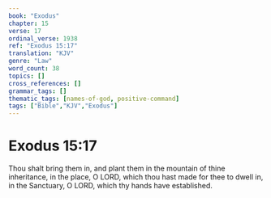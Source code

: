 ```yaml
---
book: "Exodus"
chapter: 15
verse: 17
ordinal_verse: 1938
ref: "Exodus 15:17"
translation: "KJV"
genre: "Law"
word_count: 38
topics: []
cross_references: []
grammar_tags: []
thematic_tags: [names-of-god, positive-command]
tags: ["Bible","KJV","Exodus"]
---
```


# Exodus 15:17

Thou shalt bring them in, and plant them in the mountain of thine inheritance, in the place, O LORD, which thou hast made for thee to dwell in, in the Sanctuary, O LORD, which thy hands have established.
